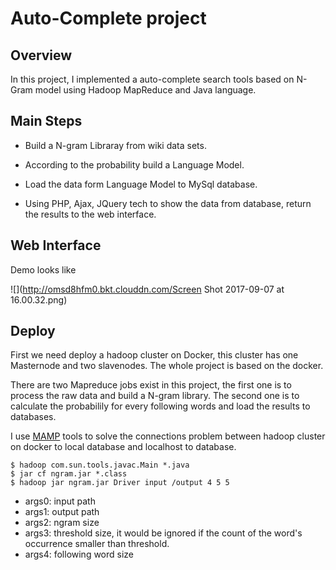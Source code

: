 # Auto-Complete project

## Overview
In this project, I implemented a auto-complete search tools based on N-Gram model using Hadoop MapReduce and Java language.

## Main Steps

* Build a N-gram Libraray from wiki data sets.

* According to the probability build a Language Model.

* Load the data form Language Model to MySql database.

* Using PHP, Ajax, JQuery tech to show the data from database, return the results to the web interface.

## Web Interface

Demo looks like

![](http://omsd8hfm0.bkt.clouddn.com/Screen Shot 2017-09-07 at 16.00.32.png)

## Deploy
First we need deploy a hadoop cluster on Docker, this cluster has one Masternode and two slavenodes. The whole project is based on the docker.

There are two Mapreduce jobs exist in this project, the first one is to process the raw data and build a N-gram library. The second one is to calculate the probabilily for every following words and load the results to databases.

I use [MAMP](https://www.mamp.info/en/) tools to solve the connections problem between hadoop cluster on docker to local database and localhost to database.

```
$ hadoop com.sun.tools.javac.Main *.java
$ jar cf ngram.jar *.class
$ hadoop jar ngram.jar Driver input /output 4 5 5
```

* args0: input path
* args1: output path
* args2: ngram size
* args3: threshold size, it would be ignored if the count of the word's occurrence smaller than threshold. 
* args4: following word size


